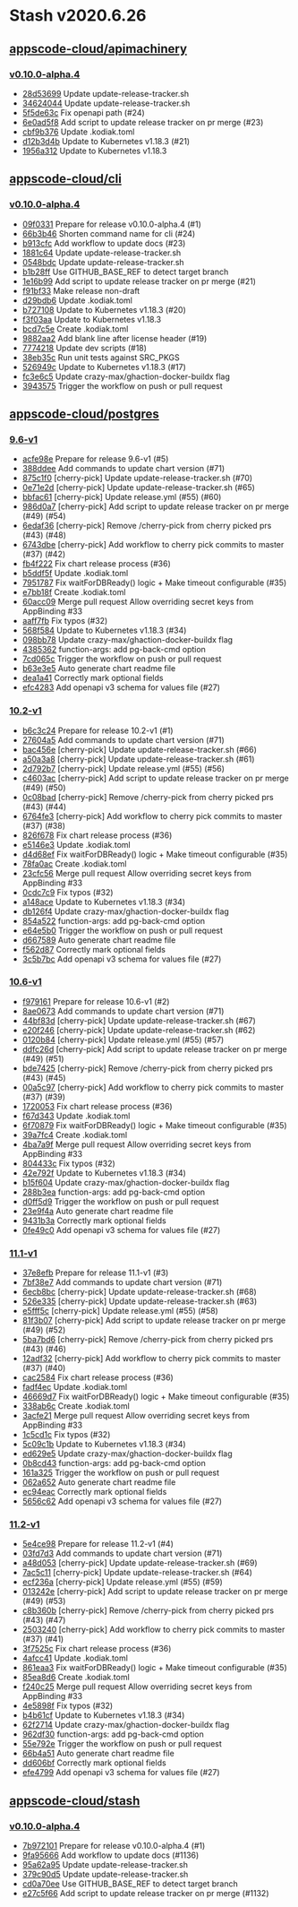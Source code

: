 # Stash v2020.6.26


## [appscode-cloud/apimachinery](https://github.com/appscode-cloud/apimachinery)

### [v0.10.0-alpha.4](https://github.com/appscode-cloud/apimachinery/releases/tag/v0.10.0-alpha.4)

- [28d53699](https://github.com/appscode-cloud/apimachinery/commit/28d53699) Update update-release-tracker.sh
- [34624044](https://github.com/appscode-cloud/apimachinery/commit/34624044) Update update-release-tracker.sh
- [5f5de63c](https://github.com/appscode-cloud/apimachinery/commit/5f5de63c) Fix openapi path (#24)
- [6e0ad5f8](https://github.com/appscode-cloud/apimachinery/commit/6e0ad5f8) Add script to update release tracker on pr merge (#23)
- [cbf9b376](https://github.com/appscode-cloud/apimachinery/commit/cbf9b376) Update .kodiak.toml
- [d12b3d4b](https://github.com/appscode-cloud/apimachinery/commit/d12b3d4b) Update to Kubernetes v1.18.3 (#21)
- [1956a312](https://github.com/appscode-cloud/apimachinery/commit/1956a312) Update to Kubernetes v1.18.3



## [appscode-cloud/cli](https://github.com/appscode-cloud/cli)

### [v0.10.0-alpha.4](https://github.com/appscode-cloud/cli/releases/tag/v0.10.0-alpha.4)

- [09f0331](https://github.com/appscode-cloud/cli/commit/09f0331) Prepare for release v0.10.0-alpha.4 (#1)
- [66b3b46](https://github.com/appscode-cloud/cli/commit/66b3b46) Shorten command name for cli (#24)
- [b913cfc](https://github.com/appscode-cloud/cli/commit/b913cfc) Add workflow to update docs (#23)
- [1881c64](https://github.com/appscode-cloud/cli/commit/1881c64) Update update-release-tracker.sh
- [0548bdc](https://github.com/appscode-cloud/cli/commit/0548bdc) Update update-release-tracker.sh
- [b1b28ff](https://github.com/appscode-cloud/cli/commit/b1b28ff) Use GITHUB_BASE_REF to detect target branch
- [1e16b99](https://github.com/appscode-cloud/cli/commit/1e16b99) Add script to update release tracker on pr merge (#21)
- [f91bf33](https://github.com/appscode-cloud/cli/commit/f91bf33) Make release non-draft
- [d29bdb6](https://github.com/appscode-cloud/cli/commit/d29bdb6) Update .kodiak.toml
- [b727108](https://github.com/appscode-cloud/cli/commit/b727108) Update to Kubernetes v1.18.3 (#20)
- [f3f03aa](https://github.com/appscode-cloud/cli/commit/f3f03aa) Update to Kubernetes v1.18.3
- [bcd7c5e](https://github.com/appscode-cloud/cli/commit/bcd7c5e) Create .kodiak.toml
- [9882aa2](https://github.com/appscode-cloud/cli/commit/9882aa2) Add blank line after license header (#19)
- [7774218](https://github.com/appscode-cloud/cli/commit/7774218) Update dev scripts (#18)
- [38eb35c](https://github.com/appscode-cloud/cli/commit/38eb35c) Run unit tests against SRC_PKGS
- [526949c](https://github.com/appscode-cloud/cli/commit/526949c) Update to Kubernetes v1.18.3 (#17)
- [fc3e6c5](https://github.com/appscode-cloud/cli/commit/fc3e6c5) Update crazy-max/ghaction-docker-buildx flag
- [3943575](https://github.com/appscode-cloud/cli/commit/3943575) Trigger the workflow on push or pull request



## [appscode-cloud/postgres](https://github.com/appscode-cloud/postgres)

### [9.6-v1](https://github.com/appscode-cloud/postgres/releases/tag/9.6-v1)

- [acfe98e](https://github.com/appscode-cloud/postgres/commit/acfe98e) Prepare for release 9.6-v1 (#5)
- [388ddee](https://github.com/appscode-cloud/postgres/commit/388ddee) Add commands to update chart version (#71)
- [875c1f0](https://github.com/appscode-cloud/postgres/commit/875c1f0) [cherry-pick] Update update-release-tracker.sh (#70)
- [0e71e2d](https://github.com/appscode-cloud/postgres/commit/0e71e2d) [cherry-pick] Update update-release-tracker.sh (#65)
- [bbfac61](https://github.com/appscode-cloud/postgres/commit/bbfac61) [cherry-pick] Update release.yml (#55) (#60)
- [986d0a7](https://github.com/appscode-cloud/postgres/commit/986d0a7) [cherry-pick] Add script to update release tracker on pr merge (#49) (#54)
- [6edaf36](https://github.com/appscode-cloud/postgres/commit/6edaf36) [cherry-pick] Remove /cherry-pick from cherry picked prs (#43) (#48)
- [6743dbe](https://github.com/appscode-cloud/postgres/commit/6743dbe) [cherry-pick] Add workflow to cherry pick commits to master (#37) (#42)
- [fb4f222](https://github.com/appscode-cloud/postgres/commit/fb4f222) Fix chart release process (#36)
- [b5ddf5f](https://github.com/appscode-cloud/postgres/commit/b5ddf5f) Update .kodiak.toml
- [7951787](https://github.com/appscode-cloud/postgres/commit/7951787) Fix waitForDBReady() logic + Make timeout configurable (#35)
- [e7bb18f](https://github.com/appscode-cloud/postgres/commit/e7bb18f) Create .kodiak.toml
- [60acc09](https://github.com/appscode-cloud/postgres/commit/60acc09) Merge pull request Allow overriding secret keys from AppBinding #33
- [aaff7fb](https://github.com/appscode-cloud/postgres/commit/aaff7fb) Fix typos (#32)
- [568f584](https://github.com/appscode-cloud/postgres/commit/568f584) Update to Kubernetes v1.18.3 (#34)
- [098bb78](https://github.com/appscode-cloud/postgres/commit/098bb78) Update crazy-max/ghaction-docker-buildx flag
- [4385362](https://github.com/appscode-cloud/postgres/commit/4385362) function-args: add pg-back-cmd option
- [7cd065c](https://github.com/appscode-cloud/postgres/commit/7cd065c) Trigger the workflow on push or pull request
- [b63e3e5](https://github.com/appscode-cloud/postgres/commit/b63e3e5) Auto generate chart readme file
- [dea1a41](https://github.com/appscode-cloud/postgres/commit/dea1a41) Correctly mark optional fields
- [efc4283](https://github.com/appscode-cloud/postgres/commit/efc4283) Add openapi v3 schema for values file (#27)


### [10.2-v1](https://github.com/appscode-cloud/postgres/releases/tag/10.2-v1)

- [b6c3c24](https://github.com/appscode-cloud/postgres/commit/b6c3c24) Prepare for release 10.2-v1 (#1)
- [27604a5](https://github.com/appscode-cloud/postgres/commit/27604a5) Add commands to update chart version (#71)
- [bac456e](https://github.com/appscode-cloud/postgres/commit/bac456e) [cherry-pick] Update update-release-tracker.sh (#66)
- [a50a3a8](https://github.com/appscode-cloud/postgres/commit/a50a3a8) [cherry-pick] Update update-release-tracker.sh (#61)
- [2d792b7](https://github.com/appscode-cloud/postgres/commit/2d792b7) [cherry-pick] Update release.yml (#55) (#56)
- [c4603ac](https://github.com/appscode-cloud/postgres/commit/c4603ac) [cherry-pick] Add script to update release tracker on pr merge (#49) (#50)
- [0c08bad](https://github.com/appscode-cloud/postgres/commit/0c08bad) [cherry-pick] Remove /cherry-pick from cherry picked prs (#43) (#44)
- [6764fe3](https://github.com/appscode-cloud/postgres/commit/6764fe3) [cherry-pick] Add workflow to cherry pick commits to master (#37) (#38)
- [826f678](https://github.com/appscode-cloud/postgres/commit/826f678) Fix chart release process (#36)
- [e5146e3](https://github.com/appscode-cloud/postgres/commit/e5146e3) Update .kodiak.toml
- [d4d68ef](https://github.com/appscode-cloud/postgres/commit/d4d68ef) Fix waitForDBReady() logic + Make timeout configurable (#35)
- [78fa0ac](https://github.com/appscode-cloud/postgres/commit/78fa0ac) Create .kodiak.toml
- [23cfc56](https://github.com/appscode-cloud/postgres/commit/23cfc56) Merge pull request Allow overriding secret keys from AppBinding #33
- [0cdc7c9](https://github.com/appscode-cloud/postgres/commit/0cdc7c9) Fix typos (#32)
- [a148ace](https://github.com/appscode-cloud/postgres/commit/a148ace) Update to Kubernetes v1.18.3 (#34)
- [db126f4](https://github.com/appscode-cloud/postgres/commit/db126f4) Update crazy-max/ghaction-docker-buildx flag
- [854a522](https://github.com/appscode-cloud/postgres/commit/854a522) function-args: add pg-back-cmd option
- [e64e5b0](https://github.com/appscode-cloud/postgres/commit/e64e5b0) Trigger the workflow on push or pull request
- [d667589](https://github.com/appscode-cloud/postgres/commit/d667589) Auto generate chart readme file
- [f562d87](https://github.com/appscode-cloud/postgres/commit/f562d87) Correctly mark optional fields
- [3c5b7bc](https://github.com/appscode-cloud/postgres/commit/3c5b7bc) Add openapi v3 schema for values file (#27)


### [10.6-v1](https://github.com/appscode-cloud/postgres/releases/tag/10.6-v1)

- [f979161](https://github.com/appscode-cloud/postgres/commit/f979161) Prepare for release 10.6-v1 (#2)
- [8ae0673](https://github.com/appscode-cloud/postgres/commit/8ae0673) Add commands to update chart version (#71)
- [44bf83d](https://github.com/appscode-cloud/postgres/commit/44bf83d) [cherry-pick] Update update-release-tracker.sh (#67)
- [e20f246](https://github.com/appscode-cloud/postgres/commit/e20f246) [cherry-pick] Update update-release-tracker.sh (#62)
- [0120b84](https://github.com/appscode-cloud/postgres/commit/0120b84) [cherry-pick] Update release.yml (#55) (#57)
- [ddfc26d](https://github.com/appscode-cloud/postgres/commit/ddfc26d) [cherry-pick] Add script to update release tracker on pr merge (#49) (#51)
- [bde7425](https://github.com/appscode-cloud/postgres/commit/bde7425) [cherry-pick] Remove /cherry-pick from cherry picked prs (#43) (#45)
- [00a5c97](https://github.com/appscode-cloud/postgres/commit/00a5c97) [cherry-pick] Add workflow to cherry pick commits to master (#37) (#39)
- [1720053](https://github.com/appscode-cloud/postgres/commit/1720053) Fix chart release process (#36)
- [f67d343](https://github.com/appscode-cloud/postgres/commit/f67d343) Update .kodiak.toml
- [6f70879](https://github.com/appscode-cloud/postgres/commit/6f70879) Fix waitForDBReady() logic + Make timeout configurable (#35)
- [39a7fc4](https://github.com/appscode-cloud/postgres/commit/39a7fc4) Create .kodiak.toml
- [4ba7a9f](https://github.com/appscode-cloud/postgres/commit/4ba7a9f) Merge pull request Allow overriding secret keys from AppBinding #33
- [804433c](https://github.com/appscode-cloud/postgres/commit/804433c) Fix typos (#32)
- [42e792f](https://github.com/appscode-cloud/postgres/commit/42e792f) Update to Kubernetes v1.18.3 (#34)
- [b15f604](https://github.com/appscode-cloud/postgres/commit/b15f604) Update crazy-max/ghaction-docker-buildx flag
- [288b3ea](https://github.com/appscode-cloud/postgres/commit/288b3ea) function-args: add pg-back-cmd option
- [d0ff5d9](https://github.com/appscode-cloud/postgres/commit/d0ff5d9) Trigger the workflow on push or pull request
- [23e9f4a](https://github.com/appscode-cloud/postgres/commit/23e9f4a) Auto generate chart readme file
- [9431b3a](https://github.com/appscode-cloud/postgres/commit/9431b3a) Correctly mark optional fields
- [0fe49c0](https://github.com/appscode-cloud/postgres/commit/0fe49c0) Add openapi v3 schema for values file (#27)


### [11.1-v1](https://github.com/appscode-cloud/postgres/releases/tag/11.1-v1)

- [37e8efb](https://github.com/appscode-cloud/postgres/commit/37e8efb) Prepare for release 11.1-v1 (#3)
- [7bf38e7](https://github.com/appscode-cloud/postgres/commit/7bf38e7) Add commands to update chart version (#71)
- [6ecb8bc](https://github.com/appscode-cloud/postgres/commit/6ecb8bc) [cherry-pick] Update update-release-tracker.sh (#68)
- [526e335](https://github.com/appscode-cloud/postgres/commit/526e335) [cherry-pick] Update update-release-tracker.sh (#63)
- [e5fff5c](https://github.com/appscode-cloud/postgres/commit/e5fff5c) [cherry-pick] Update release.yml (#55) (#58)
- [81f3b07](https://github.com/appscode-cloud/postgres/commit/81f3b07) [cherry-pick] Add script to update release tracker on pr merge (#49) (#52)
- [5ba7bd6](https://github.com/appscode-cloud/postgres/commit/5ba7bd6) [cherry-pick] Remove /cherry-pick from cherry picked prs (#43) (#46)
- [12adf32](https://github.com/appscode-cloud/postgres/commit/12adf32) [cherry-pick] Add workflow to cherry pick commits to master (#37) (#40)
- [cac2584](https://github.com/appscode-cloud/postgres/commit/cac2584) Fix chart release process (#36)
- [fadf4ec](https://github.com/appscode-cloud/postgres/commit/fadf4ec) Update .kodiak.toml
- [46669d7](https://github.com/appscode-cloud/postgres/commit/46669d7) Fix waitForDBReady() logic + Make timeout configurable (#35)
- [338ab6c](https://github.com/appscode-cloud/postgres/commit/338ab6c) Create .kodiak.toml
- [3acfe21](https://github.com/appscode-cloud/postgres/commit/3acfe21) Merge pull request Allow overriding secret keys from AppBinding #33
- [1c5cd1c](https://github.com/appscode-cloud/postgres/commit/1c5cd1c) Fix typos (#32)
- [5c09c1b](https://github.com/appscode-cloud/postgres/commit/5c09c1b) Update to Kubernetes v1.18.3 (#34)
- [ed629e5](https://github.com/appscode-cloud/postgres/commit/ed629e5) Update crazy-max/ghaction-docker-buildx flag
- [0b8cd43](https://github.com/appscode-cloud/postgres/commit/0b8cd43) function-args: add pg-back-cmd option
- [161a325](https://github.com/appscode-cloud/postgres/commit/161a325) Trigger the workflow on push or pull request
- [062a652](https://github.com/appscode-cloud/postgres/commit/062a652) Auto generate chart readme file
- [ec94eac](https://github.com/appscode-cloud/postgres/commit/ec94eac) Correctly mark optional fields
- [5656c62](https://github.com/appscode-cloud/postgres/commit/5656c62) Add openapi v3 schema for values file (#27)


### [11.2-v1](https://github.com/appscode-cloud/postgres/releases/tag/11.2-v1)

- [5e4ce98](https://github.com/appscode-cloud/postgres/commit/5e4ce98) Prepare for release 11.2-v1 (#4)
- [03fd7d3](https://github.com/appscode-cloud/postgres/commit/03fd7d3) Add commands to update chart version (#71)
- [a48d053](https://github.com/appscode-cloud/postgres/commit/a48d053) [cherry-pick] Update update-release-tracker.sh (#69)
- [7ac5c11](https://github.com/appscode-cloud/postgres/commit/7ac5c11) [cherry-pick] Update update-release-tracker.sh (#64)
- [ecf236a](https://github.com/appscode-cloud/postgres/commit/ecf236a) [cherry-pick] Update release.yml (#55) (#59)
- [013242e](https://github.com/appscode-cloud/postgres/commit/013242e) [cherry-pick] Add script to update release tracker on pr merge (#49) (#53)
- [c8b360b](https://github.com/appscode-cloud/postgres/commit/c8b360b) [cherry-pick] Remove /cherry-pick from cherry picked prs (#43) (#47)
- [2503240](https://github.com/appscode-cloud/postgres/commit/2503240) [cherry-pick] Add workflow to cherry pick commits to master (#37) (#41)
- [3f7525c](https://github.com/appscode-cloud/postgres/commit/3f7525c) Fix chart release process (#36)
- [4afcc41](https://github.com/appscode-cloud/postgres/commit/4afcc41) Update .kodiak.toml
- [861eaa3](https://github.com/appscode-cloud/postgres/commit/861eaa3) Fix waitForDBReady() logic + Make timeout configurable (#35)
- [85ea8d6](https://github.com/appscode-cloud/postgres/commit/85ea8d6) Create .kodiak.toml
- [f240c25](https://github.com/appscode-cloud/postgres/commit/f240c25) Merge pull request Allow overriding secret keys from AppBinding #33
- [4e5898f](https://github.com/appscode-cloud/postgres/commit/4e5898f) Fix typos (#32)
- [b4b61cf](https://github.com/appscode-cloud/postgres/commit/b4b61cf) Update to Kubernetes v1.18.3 (#34)
- [62f2714](https://github.com/appscode-cloud/postgres/commit/62f2714) Update crazy-max/ghaction-docker-buildx flag
- [962df30](https://github.com/appscode-cloud/postgres/commit/962df30) function-args: add pg-back-cmd option
- [55e792e](https://github.com/appscode-cloud/postgres/commit/55e792e) Trigger the workflow on push or pull request
- [66b4a51](https://github.com/appscode-cloud/postgres/commit/66b4a51) Auto generate chart readme file
- [dd606bf](https://github.com/appscode-cloud/postgres/commit/dd606bf) Correctly mark optional fields
- [efe4799](https://github.com/appscode-cloud/postgres/commit/efe4799) Add openapi v3 schema for values file (#27)



## [appscode-cloud/stash](https://github.com/appscode-cloud/stash)

### [v0.10.0-alpha.4](https://github.com/appscode-cloud/stash/releases/tag/v0.10.0-alpha.4)

- [7b972101](https://github.com/appscode-cloud/stash/commit/7b972101) Prepare for release v0.10.0-alpha.4 (#1)
- [9fa95666](https://github.com/appscode-cloud/stash/commit/9fa95666) Add workflow to update docs (#1136)
- [95a62a95](https://github.com/appscode-cloud/stash/commit/95a62a95) Update update-release-tracker.sh
- [379c90d5](https://github.com/appscode-cloud/stash/commit/379c90d5) Update update-release-tracker.sh
- [cd0a70ee](https://github.com/appscode-cloud/stash/commit/cd0a70ee) Use GITHUB_BASE_REF to detect target branch
- [e27c5f66](https://github.com/appscode-cloud/stash/commit/e27c5f66) Add script to update release tracker on pr merge (#1132)



